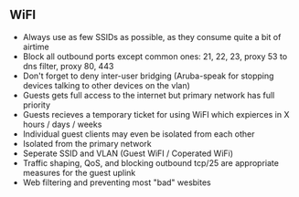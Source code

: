 ## WiFI
* Always use as few SSIDs as possible, as they consume quite a bit of airtime
* Block all outbound ports except common ones: 21, 22, 23, proxy 53 to dns filter, proxy 80, 443
* Don't forget to deny inter-user bridging (Aruba-speak for stopping devices talking to other devices on the vlan)
* Guests gets full access to the internet but primary network has full priority
* Guests recieves a temporary ticket for using WiFI which expierces in X hours / days / weeks
* Individual guest clients may even be isolated from each other
* Isolated from the primary network
* Seperate SSID and VLAN (Guest WiFI / Coperated WiFi)
* Traffic shaping, QoS, and blocking outbound tcp/25 are appropriate measures for the guest uplink
* Web filtering and preventing most "bad" wesbites
